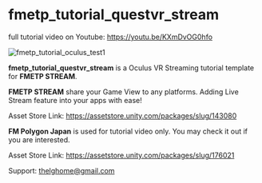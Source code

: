# fmetp_tutorial_questvr_stream

full tutorial video on Youtube: https://youtu.be/KXmDvOG0hfo

![fmetp_tutorial_oculus_test1](https://user-images.githubusercontent.com/59368610/116001424-f2f45900-a626-11eb-90d4-4d0d96ee1937.gif)

<STRONG>fmetp_tutorial_questvr_stream</STRONG> is a Oculus VR Streaming tutorial template for <STRONG>FMETP STREAM</STRONG>.

<STRONG>FMETP STREAM</STRONG> share your Game View to any platforms.
Adding Live Stream feature into your apps with ease!

Asset Store Link: https://assetstore.unity.com/packages/slug/143080


<STRONG>FM Polygon Japan</STRONG> is used for tutorial video only. You may check it out if you are interested.

Asset Store Link: https://assetstore.unity.com/packages/slug/176021

Support: thelghome@gmail.com
